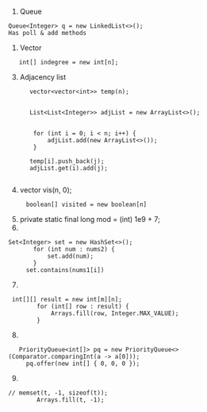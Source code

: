 

1. Queue 
```
Queue<Integer> q = new LinkedList<>();
Has poll & add methods
```
1. Vector
```
   int[] indegree = new int[n];
```
3. Adjacency list
 ```
       vector<vector<int>> temp(n);  

      
       List<List<Integer>> adjList = new ArrayList<>();


        for (int i = 0; i < n; i++) {
            adjList.add(new ArrayList<>());
        }

       temp[i].push_back(j);
       adjList.get(i).add(j);


```
4. vector<int> vis(n, 0);
```
     boolean[] visited = new boolean[n]
```
5.   private static final long mod = (int) 1e9 + 7;
6.  
 ```
Set<Integer> set = new HashSet<>();
        for (int num : nums2) {
            set.add(num);
        }
      set.contains(nums1[i])
```
7.
```
 int[][] result = new int[m][n];
        for (int[] row : result) {
            Arrays.fill(row, Integer.MAX_VALUE);
        }
```
8.
```
   PriorityQueue<int[]> pq = new PriorityQueue<>(Comparator.comparingInt(a -> a[0]));
     pq.offer(new int[] { 0, 0, 0 });

```
9.
```
// memset(t, -1, sizeof(t));
        Arrays.fill(t, -1);
```
